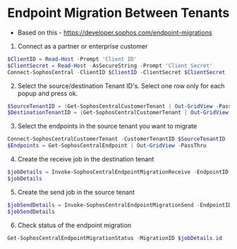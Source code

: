 # Endpoint Migration Between Tenants

* Based on this - <https://developer.sophos.com/endpoint-migrations>

1. Connect as a partner or enterprise customer

```powershell
$ClientID = Read-Host -Prompt 'Client ID'
$ClientSecret = Read-Host -AsSecureString -Prompt 'Client Secret'
Connect-SophosCentral -ClientID $ClientID -ClientSecret $ClientSecret
```

2. Select the source/destination Tenant ID's. Select one row only for each popup and press ok.

```powershell
$SourceTenantID = (Get-SophosCentralCustomerTenant | Out-GridView -PassThru -Title "Source Tenant").id
$DestinationTenantID = (Get-SophosCentralCustomerTenant | Out-GridView -PassThru -Title "Destination Tenant").id
```

3. Select the endpoints in the source tenant you want to migrate

```powershell
Connect-SophosCentralCustomerTenant -CustomerTenantID $SourceTenantID
$Endpoints = Get-SophosCentralEndpoint | Out-GridView -PassThru
```

4. Create the receive job in the destination tenant

```powershell
$jobDetails = Invoke-SophosCentralEndpointMigrationReceive -EndpointID ($Endpoints).id -SourceTenantID $SourceTenantID -DestinationTenantID $DestinationTenantID
$jobDetails
```

5. Create the send job in the source tenant

```powershell
$jobSendDetails = Invoke-SophosCentralEndpointMigrationSend -EndpointID ($Endpoints).id -SourceTenantID $SourceTenantID -MigrationID $jobDetails.id -MigrationToken $jobDetails.token
$jobSendDetails
```

6. Check status of the endpoint migration

```powershell
Get-SophosCentralEndpointMigrationStatus -MigrationID $jobDetails.id
```
